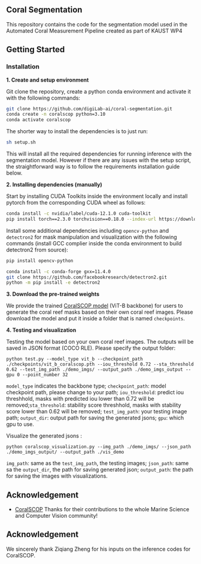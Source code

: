 ## Coral Segmentation

This repository contains the code for the segmentation model used in the Automated Coral
Measurement Pipeline created as part of KAUST WP4

## Getting Started
### Installation

**1. Create and setup environment**

Git clone the repository, create a python conda environment and activate it with the following commands:

```bash
git clone https://github.com/digiLab-ai/coral-segmentation.git
conda create -n coralscop python=3.10
conda activate coralscop
```

The shorter way to install the dependencies is to just run:

```bash
sh setup.sh
```
This will install all the required dependencies for running inference with the segmentation model.
However if there are any issues with the setup script, the straightforward way is to follow the requirements installation guide below.

**2. Installing dependencies (manually)**

Start by installing CUDA Toolkits inside the environment locally and install pytorch from the corresponding CUDA wheel as follows:

```bash
conda install -c nvidia/label/cuda-12.1.0 cuda-toolkit  
pip install torch==2.3.0 torchvision==0.18.0 --index-url https://download.pytorch.org/whl/cu121
```

Install some additional dependencies including `opencv-python` and `detectron2` for mask manipulation and visualization 
with the following commands (install GCC complier inside the conda environment to build detectron2 from source):

```bash
pip install opencv-python

conda install -c conda-forge gxx=11.4.0
git clone https://github.com/facebookresearch/detectron2.git
python -m pip install -e detectron2
```


**3. Download the pre-trained weights**

We provide the trained [CoralSCOP model](https://www.dropbox.com/scl/fi/pw5jiq9oc8e8kvkx1fdk0/vit_b_coralscop.pth?rlkey=qczdohnzxwgwoadpzeht0lim2&st=actcedwy&dl=0) (ViT-B backbone) for users to generate the coral reef masks based on their own coral reef images. Please download the model and put it inside a folder that is named `checkpoints`.


**4. Testing and visualization**

Testing the model based on your own coral reef images. The outputs will be saved in JSON format (COCO RLE). Please specify the output folder:

```
python test.py --model_type vit_b --checkpoint_path ./checkpoints/vit_b_coralscop.pth --iou_threshold 0.72 --sta_threshold 0.62 --test_img_path ./demo_imgs/ --output_path ./demo_imgs_output --gpu 0 --point_number 32
```

`model_type` indicates the backbone type; `checkpoint_path`: model checkpoint path, please change to your path; `iou_threshold`: predict iou threshhold, masks with predicted iou lower than 0.72 will be removed;`sta_threshold`: stability score threshhold, masks with stability score lower than 0.62 will be removed; `test_img_path`: your testing image path; `output_dir`: output path for saving the generated jsons; `gpu`: which gpu to use.
   
Visualize the generated jsons :

```
python coralscop_visualization.py --img_path ./demo_imgs/ --json_path ./demo_imgs_output/ --output_path ./vis_demo 
```
`img_path`: same as the `test_img_path`, the testing images; `json_path`: same sa the `output_dir`, the path for saving generated json; `output_path`: the path for saving the images with visualizations. 

## Acknowledgement

+ [CoralSCOP](https://github.com/zhengziqiang/CoralSCOP.git) Thanks for their contributions to the whole Marine Science and Computer Vision community!

## Acknowledgement

We sincerely thank Ziqiang Zheng for his inputs on the inference codes for CoralSCOP.
